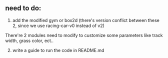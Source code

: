## need to do:


1. add the modified gym or box2d (there's version conflict between these 2, since we use racing-car-v0 instead of v2)

There're 2 modules need to modify to customize some parameters like track width, grass color, ect..


2. write a guide to run the code in README.md

